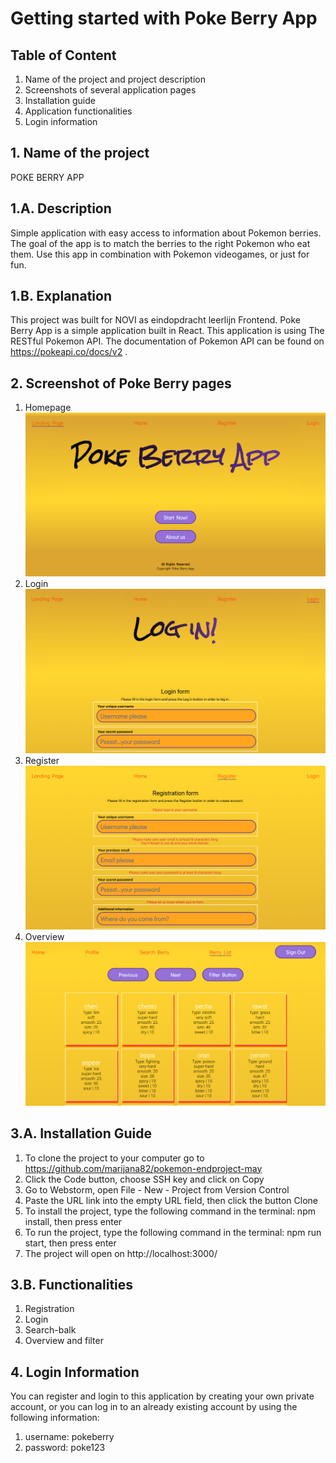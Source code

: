 # Getting started with Poke Berry App

## Table of Content
1. Name of the project and project description
2. Screenshots of several application pages
3. Installation guide
4. Application functionalities
5. Login information

## 1. Name of the project
POKE BERRY APP

## 1.A. Description

Simple application with easy access to information about Pokemon berries. The goal of the app is to match the berries to the right Pokemon who eat them. Use this app in combination with Pokemon videogames, or just for fun.

## 1.B. Explanation

This project was built for NOVI as eindopdracht leerlijn Frontend.
Poke Berry App is a simple application built in React.
This application is using The RESTful Pokemon API. The documentation of Pokemon API can be found on https://pokeapi.co/docs/v2 .

## 2. Screenshot of Poke Berry pages
1. Homepage
![homepage.png](src%2Fassets%2Fhomepage.png)
2. Login
![login.png](src%2Fassets%2Flogin.png)
3. Register
![registration.png](src%2Fassets%2Fregistration.png)
4. Overview
![overview.png](src%2Fassets%2Foverview.png)


## 3.A. Installation Guide

1. To clone the project to your computer go to https://github.com/marijana82/pokemon-endproject-may
2. Click the Code button, choose SSH key and click on Copy
3. Go to Webstorm, open File - New - Project from Version Control
4. Paste the URL link into the empty URL field, then click the button Clone
5. To install the project, type the following command in the terminal: npm install, then press enter
6. To run the project, type the following command in the terminal: npm run start, then press enter
7. The project will open on http://localhost:3000/


## 3.B. Functionalities
1. Registration
2. Login
3. Search-balk
4. Overview and filter


## 4. Login Information
You can register and login to this application by creating your own private account, 
or you can log in to an already existing account by using the following information:
1. username: pokeberry
2. password: poke123
